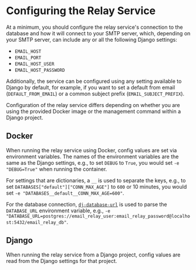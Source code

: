 # Configuring the Relay Service

At a minimum, you should configure the relay service's connection to the database and how it will connect to your SMTP server, which, depending on your SMTP server, can include any or all the following Django settings:

- `EMAIL_HOST`
- `EMAIL_PORT`
- `EMAIL_HOST_USER`
- `EMAIL_HOST_PASSWORD`

Additionally, the service can be configured using any setting available to Django by default, for example, if you want to set a default from email (`DEFAULT_FROM_EMAIL`) or a common subject prefix (`EMAIL_SUBJECT_PREFIX`).

Configuration of the relay service differs depending on whether you are using the provided Docker image or the management command within a Django project.

## Docker

When running the relay service using Docker, config values are set via environment variables. The names of the environment variables are the same as the Django settings, e.g., to set `DEBUG` to `True`, you would set `-e "DEBUG=True"` when running the container.

For settings that are dictionaries, a `__` is used to separate the keys, e.g., to set `DATABASES["default"]["CONN_MAX_AGE"]` to `600` or 10 minutes, you would set `-e "DATABASES__default__CONN_MAX_AGE=600"`.

For the database connection, [`dj-database-url`](https://github.com/jazzband/dj-database-url) is used to parse the `DATABASE_URL` environment variable, e.g., `-e "DATABASE_URL=postgres://email_relay_user:email_relay_password@localhost:5432/email_relay_db"`.

## Django

When running the relay service from a Django project, config values are read from the Django settings for that project.
